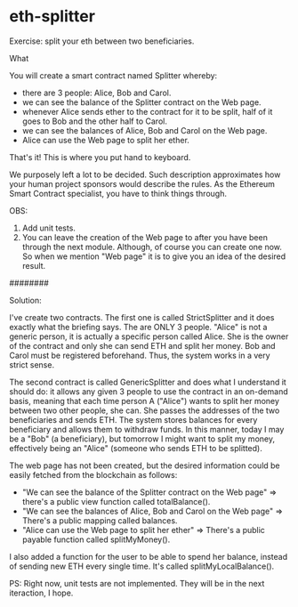 # eth-splitter
Exercise: split your eth between two beneficiaries.

What

You will create a smart contract named Splitter whereby:

- there are 3 people: Alice, Bob and Carol.
- we can see the balance of the Splitter contract on the Web page.
- whenever Alice sends ether to the contract for it to be split, half of it goes to Bob and the other half to Carol.
- we can see the balances of Alice, Bob and Carol on the Web page.
- Alice can use the Web page to split her ether.

That's it! This is where you put hand to keyboard.

We purposely left a lot to be decided. Such description approximates how your human project sponsors would describe the rules. As the Ethereum Smart Contract specialist, you have to think things through.

OBS:
1) Add unit tests.
2) You can leave the creation of the Web page to after you have been through the next module. Although, of course you can create one now. So when we mention "Web page" it is to give you an idea of the desired result.

########

Solution:

I've create two contracts. The first one is called StrictSplitter and it does exactly what the briefing says. The are ONLY 3 people. "Alice" is not a generic person, it is actually a specific person called Alice. She is the owner of the contract and only she can send ETH and split her money. Bob and Carol must be registered beforehand. Thus, the system works in a very strict sense.

The second contract is called GenericSplitter and does what I understand it should do: it allows any given 3 people to use the contract in an on-demand basis, meaning that each time person A ("Alice") wants to split her money between two other people, she can. She passes the addresses of the two beneficiaries and sends ETH. The system stores balances for every beneficiary and allows them to withdraw funds. In this manner, today I may be a "Bob" (a beneficiary), but tomorrow I might want to split my money, effectively being an "Alice" (someone who sends ETH to be splitted).

The web page has not been created, but the desired information could be easily fetched from the blockchain as follows:
- "We can see the balance of the Splitter contract on the Web page" => there's a public view function called totalBalance().
- "We can see the balances of Alice, Bob and Carol on the Web page" => There's a public mapping called balances.
- "Alice can use the Web page to split her ether" => There's a public payable function called splitMyMoney().

I also added a function for the user to be able to spend her balance, instead of sending new ETH every single time. It's called splitMyLocalBalance().

PS: Right now, unit tests are not implemented. They will be in the next iteraction, I hope.
